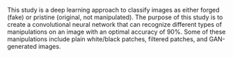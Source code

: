 
This study is a deep learning approach to classify images as either forged (fake) or pristine (original, not manipulated). 
The purpose of this study is to create a convolutional neural network that can recognize different types of manipulations on an image with an optimal accuracy of 90%. Some of these manipulations include plain white/black patches, filtered patches, and GAN-generated images. 
